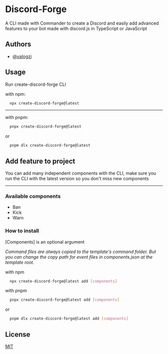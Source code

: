 # Discord-Forge

A CLI made with Commander to create a Discord and easily add advanced features to your bot made with discord.js in TypeScript or JavaScript

## Authors

- [@valogzi](https://www.github.com/valogzi)

## Usage

Run create-discord-forge CLI

with npm:

```bash
  npx create-discord-forge@latest
```

---

with pnpm:

```bash
  pnpx create-discord-forge@latest
```

or

```bash
  pnpm dlx create-discord-forge@latest
```

## Add feature to project

You can add many independent components with the CLI, make sure you run the CLI with the latest version so you don't miss new components

---

### Available components

- Ban
- Kick
- Warn

### How to install

[Components] is an optional argument

_Command files are always copied to the template's command folder. But you can change the copy path for event files in components.json at the template root._

with npm

```bash
  npx create-discord-forge@latest add [components]
```

with pnpm

```bash
  pnpx create-discord-forge@latest add [components]
```

or

```bash
  pnpm dlx create-discord-forge@latest add [components]
```

## License

[MIT](https://choosealicense.com/licenses/mit/)
